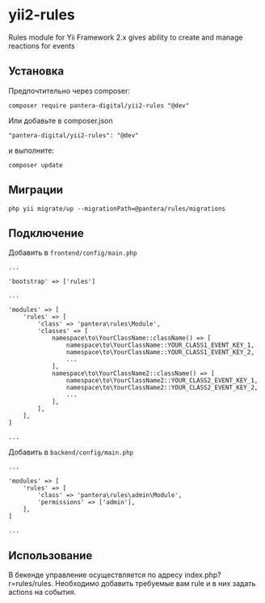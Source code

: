 # yii2-rules
Rules module for Yii Framework 2.x gives ability to create and manage reactions for events

## Установка
Предпочтительно через composer:
```
composer require pantera-digital/yii2-rules "@dev"
```
Или добавьте в composer.json
```
"pantera-digital/yii2-rules": "@dev"
```
и выполните:
```
composer update
```

## Миграции
```
php yii migrate/up --migrationPath=@pantera/rules/migrations
```

## Подключение

Добавить в ```frontend/config/main.php```
```
...

'bootstrap' => ['rules']

...

'modules' => [
    'rules' => [
        'class' => 'pantera\rules\Module',
        'classes' => [
            namespace\to\YourClassName::className() => [
                namespace\to\YourClassName::YOUR_CLASS1_EVENT_KEY_1,
                namespace\to\YourClassName::YOUR_CLASS1_EVENT_KEY_2,
                ...
            ],
            namespace\to\YourClassName2::className() => [
                namespace\to\YourClassName2::YOUR_CLASS2_EVENT_KEY_1,
                namespace\to\YourClassName2::YOUR_CLASS2_EVENT_KEY_2,
                ...
            ],
        ],
    ],
]

...
```

Добавить в ```backend/config/main.php```
```
...

'modules' => [
    'rules' => [
        'class' => 'pantera\rules\admin\Module',
        'permissions' => ['admin'],
    ],
]

...
```

## Использование
В бекенде управление осуществляется по адресу index.php?r=rules/rules. Необходимо добавить требуемые вам rule и в них задать actions на события.

